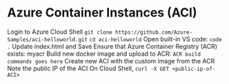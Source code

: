 # Azure Container Instances (ACI)

Login to Azure Cloud Shell
```git clone https://github.com/Azure-Samples/aci-helloworld.git```
```cd aci-helloworld```
Open built-in VS code: ```code .```
Update index.html and Save
Ensure that Azure Container Registry (ACR) exists: myacr
Build new docker image and upload to ACR: ```ACR build commands goes here```
Create new ACI with the custom image from the ACR
Note the public IP of the ACI
On Cloud Shell, ```curl -X GET <public-ip-of-ACI>```